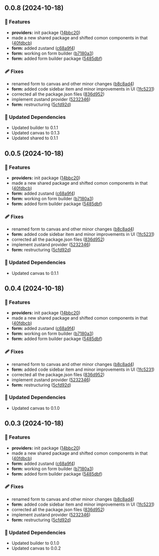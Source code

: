 ## 0.0.8 (2024-10-18)

### 🚀 Features

- **providers:** init package ([14bbc20](https://github.com/rhinobase/fibr/commit/14bbc20))
- made a new shared package and shifted comon components in that ([40fdbcb](https://github.com/rhinobase/fibr/commit/40fdbcb))
- **form:** added zustand ([c68a9f4](https://github.com/rhinobase/fibr/commit/c68a9f4))
- **form:** working on form builder ([b7180a3](https://github.com/rhinobase/fibr/commit/b7180a3))
- **form:** added form builder package ([5485dbf](https://github.com/rhinobase/fibr/commit/5485dbf))

### 🩹 Fixes

- renamed form to canvas and other minor changes ([b8c8ad4](https://github.com/rhinobase/fibr/commit/b8c8ad4))
- **form:** added code sidebar item and minor improvements in UI ([1fc5231](https://github.com/rhinobase/fibr/commit/1fc5231))
- corrected all the package.json files ([836d952](https://github.com/rhinobase/fibr/commit/836d952))
- implement zustand provider ([5232346](https://github.com/rhinobase/fibr/commit/5232346))
- **form:** restructuring ([5cfd92d](https://github.com/rhinobase/fibr/commit/5cfd92d))

### 🧱 Updated Dependencies

- Updated builder to 0.1.1
- Updated canvas to 0.1.3
- Updated shared to 0.1.1

## 0.0.5 (2024-10-18)

### 🚀 Features

- **providers:** init package ([14bbc20](https://github.com/rhinobase/fibr/commit/14bbc20))
- made a new shared package and shifted comon components in that ([40fdbcb](https://github.com/rhinobase/fibr/commit/40fdbcb))
- **form:** added zustand ([c68a9f4](https://github.com/rhinobase/fibr/commit/c68a9f4))
- **form:** working on form builder ([b7180a3](https://github.com/rhinobase/fibr/commit/b7180a3))
- **form:** added form builder package ([5485dbf](https://github.com/rhinobase/fibr/commit/5485dbf))

### 🩹 Fixes

- renamed form to canvas and other minor changes ([b8c8ad4](https://github.com/rhinobase/fibr/commit/b8c8ad4))
- **form:** added code sidebar item and minor improvements in UI ([1fc5231](https://github.com/rhinobase/fibr/commit/1fc5231))
- corrected all the package.json files ([836d952](https://github.com/rhinobase/fibr/commit/836d952))
- implement zustand provider ([5232346](https://github.com/rhinobase/fibr/commit/5232346))
- **form:** restructuring ([5cfd92d](https://github.com/rhinobase/fibr/commit/5cfd92d))

### 🧱 Updated Dependencies

- Updated canvas to 0.1.1

## 0.0.4 (2024-10-18)

### 🚀 Features

- **providers:** init package ([14bbc20](https://github.com/rhinobase/fibr/commit/14bbc20))
- made a new shared package and shifted comon components in that ([40fdbcb](https://github.com/rhinobase/fibr/commit/40fdbcb))
- **form:** added zustand ([c68a9f4](https://github.com/rhinobase/fibr/commit/c68a9f4))
- **form:** working on form builder ([b7180a3](https://github.com/rhinobase/fibr/commit/b7180a3))
- **form:** added form builder package ([5485dbf](https://github.com/rhinobase/fibr/commit/5485dbf))

### 🩹 Fixes

- renamed form to canvas and other minor changes ([b8c8ad4](https://github.com/rhinobase/fibr/commit/b8c8ad4))
- **form:** added code sidebar item and minor improvements in UI ([1fc5231](https://github.com/rhinobase/fibr/commit/1fc5231))
- corrected all the package.json files ([836d952](https://github.com/rhinobase/fibr/commit/836d952))
- implement zustand provider ([5232346](https://github.com/rhinobase/fibr/commit/5232346))
- **form:** restructuring ([5cfd92d](https://github.com/rhinobase/fibr/commit/5cfd92d))

### 🧱 Updated Dependencies

- Updated canvas to 0.1.0

## 0.0.3 (2024-10-18)

### 🚀 Features

- **providers:** init package ([14bbc20](https://github.com/rhinobase/fibr/commit/14bbc20))
- made a new shared package and shifted comon components in that ([40fdbcb](https://github.com/rhinobase/fibr/commit/40fdbcb))
- **form:** added zustand ([c68a9f4](https://github.com/rhinobase/fibr/commit/c68a9f4))
- **form:** working on form builder ([b7180a3](https://github.com/rhinobase/fibr/commit/b7180a3))
- **form:** added form builder package ([5485dbf](https://github.com/rhinobase/fibr/commit/5485dbf))

### 🩹 Fixes

- renamed form to canvas and other minor changes ([b8c8ad4](https://github.com/rhinobase/fibr/commit/b8c8ad4))
- **form:** added code sidebar item and minor improvements in UI ([1fc5231](https://github.com/rhinobase/fibr/commit/1fc5231))
- corrected all the package.json files ([836d952](https://github.com/rhinobase/fibr/commit/836d952))
- implement zustand provider ([5232346](https://github.com/rhinobase/fibr/commit/5232346))
- **form:** restructuring ([5cfd92d](https://github.com/rhinobase/fibr/commit/5cfd92d))

### 🧱 Updated Dependencies

- Updated builder to 0.1.0
- Updated canvas to 0.0.2